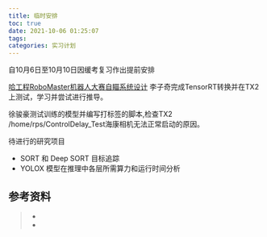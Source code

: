 ```yaml
---
title: 临时安排
toc: true
date: 2021-10-06 01:25:07
tags:
categories: 实习计划
---
```


自10月6日至10月10日因缓考复习作出提前安排

[哈工程RoboMaster机器人大赛自瞄系统设计](https://zhuanlan.zhihu.com/p/416449365)
李子奇完成TensorRT转换并在TX2上测试，学习并尝试进行推导。

徐骏豪测试训练的模型并编写打标签的脚本,检查TX2 /home/rps/ControlDelay_Test海康相机无法正常启动的原因。

待进行的研究项目
- SORT 和 Deep SORT 目标追踪
- YOLOX 模型在推理中各层所需算力和运行时间分析



## 参考资料
> - []()
> - []()
